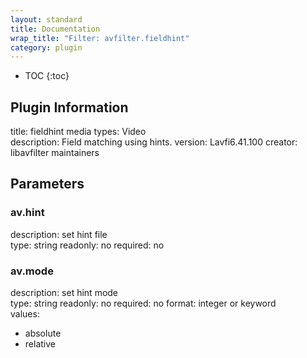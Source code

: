 ```yaml
---
layout: standard
title: Documentation
wrap_title: "Filter: avfilter.fieldhint"
category: plugin
---
```

* TOC
{:toc}

## Plugin Information

title: fieldhint
media types:
Video  
description: Field matching using hints.
version: Lavfi6.41.100
creator: libavfilter maintainers

## Parameters

### av.hint

description:
set hint file  
type: string
readonly: no
required: no

### av.mode

description:
set hint mode  
type: string
readonly: no
required: no
format: integer or keyword  
values:
* absolute
* relative

